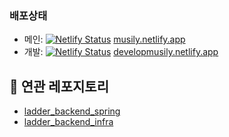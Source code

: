 ### 배포상태

- 메인: [![Netlify Status](https://api.netlify.com/api/v1/badges/492f95ef-f05c-4e15-bb89-0435f1368c4c/deploy-status)](https://app.netlify.com/sites/musily/deploys) [musily.netlify.app](https://musily.netlify.app)
- 개발: [![Netlify Status](https://api.netlify.com/api/v1/badges/616fc88b-d5ab-47f1-8f72-80f4dc274e29/deploy-status)](https://app.netlify.com/sites/developmusily/deploys) [developmusily.netlify.app](https://developmusily.netlify.app)

## 🔗 연관 레포지토리

- [ladder_backend_spring](https://github.com/mash-up-kr/ladder_backend_spring)
- [ladder_backend_infra](https://github.com/mash-up-kr/ladder_backend_infra)
